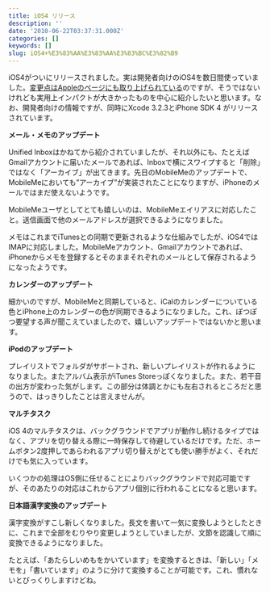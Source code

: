 ```yaml
---
title: iOS4 リリース
description: ''
date: '2010-06-22T03:37:31.000Z'
categories: []
keywords: []
slug: iOS4+%E3%83%AA%E3%83%AA%E3%83%BC%E3%82%B9
---
```

iOS4がついにリリースされました。実は開発者向けのiOS4を数日間使っていました。[変更点はAppleのページにも取り上げられている](http://www.apple.com/jp/iphone/softwareupdate/)のですが、そうではないけれども実用上インパクトが大きかったものを中心に紹介したいと思います。なお、開発者向けの情報ですが、同時にXcode 3.2.3とiPhone SDK 4 がリリースされています。

**メール・メモのアップデート**

Unified Inboxはかねてから紹介されていましたが、それ以外にも、たとえばGmailアカウントに届いたメールであれば、Inboxで横にスワイプすると「削除」ではなく「アーカイブ」が出てきます。先日のMobileMeのアップデートで、MobileMeにおいても”アーカイブ”が実装されたことになりますが、iPhoneのメールではまだ使えないようです。

MobileMeユーザとしてとても嬉しいのは、MobileMeエイリアスに対応したこと。送信画面で他のメールアドレスが選択できるようになりました。

メモはこれまでiTunesとの同期で更新されるような仕組みでしたが、iOS4ではIMAPに対応しました。MobileMeアカウント、Gmailアカウントであれば、iPhoneからメモを登録するとそのままそれぞれのメールとして保存されるようになったようです。

**カレンダーのアップデート**

細かいのですが、MobileMeと同期していると、iCalのカレンダーについている色とiPhone上のカレンダーの色が同期できるようになりました。これ、ぽつぽつ要望する声が聞こえていましたので、嬉しいアップデートではないかと思います。

**iPodのアップデート**

プレイリストでフォルダがサポートされ、新しいプレイリストが作れるようになりました。またアルバム表示がiTunes Storeっぽくなりました。また、若干音の出方が変わった気がします。この部分は体調とかにも左右されるところだと思うので、はっきりしたことは言えませんが。

**マルチタスク**

iOS 4のマルチタスクは、バックグラウンドでアプリが動作し続けるタイプではなく、アプリを切り替える際に一時保存して待避しているだけです。ただ、ホームボタン2度押しであらわれるアプリ切り替えがとても使い勝手がよく、それだけでも気に入っています。

いくつかの処理はOS側に任せることによりバックグラウンドで対応可能ですが、そのあたりの対応はこれからアプリ個別に行われることになると思います。

**日本語漢字変換のアップデート**

漢字変換がすこし新しくなりました。長文を書いて一気に変換しようとしたときに、これまで全部をむりやり変更しようとしていましたが、文節を認識して順に変換できるようになりました。

たとえば、「あたらしいめもをかいています」を変換するときは、「新しい」「メモを」「書いています」のように分けて変換することが可能です。これ、慣れないとびっくりしますけどね。